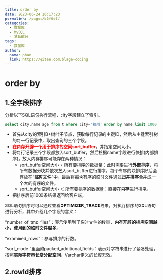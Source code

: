 ```yaml
---
title: order by
date: 2023-06-24 16:17:23
permalink: /pages/b8f0e6/
categories:
  - 数据库
  - MySQL
  - 基础部分
tags:
  - 数据库
author: 
  name: phan
  link: https://gitee.com/blage-coding
---
```

# order by

## 1.全字段排序

分析以下SQL语句执行流程，city字段建立了索引。

```sql
select city,name,age from t where city='杭州' order by name limit 1000 ;
```

- 首先从city的索引B+树叶子节点，获取每行记录的主键ID，然后从主键索引树的每一行记录中，取出查询的三个字段。
- <font color="red">**在内存开辟一个用于排序的空间sort_buffer**</font>，并指定空间大小。
- 将每行记录三个字段都放入sort_buffer，然后根据name字段进行快排(内部排序)。放入内存排序可能存在两种情况：
  - sort_buffer空间大小 > 所有要排序的数据量：此时需要进行**外部排序**，将所有数据分块并依次放入sort_buffer进行排序，每个有序的块排序好后会存放在“**临时文件**”中，最后将每块有序的临时文件通过**归并排序**合并成一个大的有序的文件。
  - sort_buffer空间大小 ＜ 所有要排序的数据量：直接在**内存**进行排序。
- 把排序后前1000条结果返回给客户端。

SQL语句排序时可以通过查看**OPTIMIZER_TRACE**结果，对执行排序的SQL语句进行分析，其中介绍几个字段的含义：

“number_of_tmp_files”：表示使用到了临时文件的数量，**内存开辟的排序空间越小，使用到的临时文件越多**。

“examined_rows”：参与排序的行数。

“sort_mode ”里面的packed_additional_fields：表示对字符串进行了紧凑处理，按照**实际字符串长度分配空间**。Varchar定义的长度无效。

## 2.rowId排序

